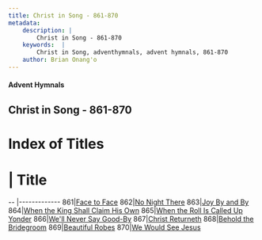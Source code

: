 ```yaml
---
title: Christ in Song - 861-870
metadata:
    description: |
        Christ in Song - 861-870
    keywords:  |
        Christ in Song, adventhymnals, advent hymnals, 861-870
    author: Brian Onang'o
---
```


#### Advent Hymnals
## Christ in Song - 861-870

# Index of Titles
# | Title                        
-- |-------------
861|[Face to Face](/christ-in-song/CIS/801-900/861-870/Face-to-Face)
862|[No Night There](/christ-in-song/CIS/801-900/861-870/No-Night-There)
863|[Joy By and By](/christ-in-song/CIS/801-900/861-870/Joy-By-and-By)
864|[When the King Shall Claim His Own](/christ-in-song/CIS/801-900/861-870/When-the-King-Shall-Claim-His-Own)
865|[When the Roll Is Called Up Yonder](/christ-in-song/CIS/801-900/861-870/When-the-Roll-Is-Called-Up-Yonder)
866|[We'll Never Say Good-By](/christ-in-song/CIS/801-900/861-870/We'll-Never-Say-Good-By)
867|[Christ Returneth](/christ-in-song/CIS/801-900/861-870/Christ-Returneth)
868|[Behold the Bridegroom](/christ-in-song/CIS/801-900/861-870/Behold-the-Bridegroom)
869|[Beautiful Robes](/christ-in-song/CIS/801-900/861-870/Beautiful-Robes)
870|[We Would See Jesus](/christ-in-song/CIS/801-900/861-870/We-Would-See-Jesus)
